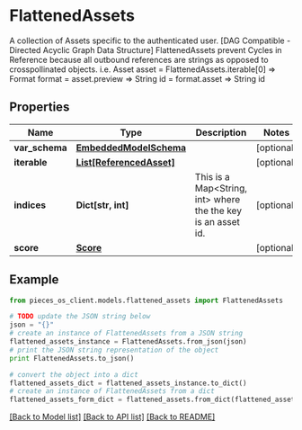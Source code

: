 # FlattenedAssets

A collection of Assets specific to the authenticated user. [DAG Compatible - Directed Acyclic Graph Data Structure]  FlattenedAssets prevent Cycles in Reference because all outbound references are strings as opposed to crosspollinated objects.  i.e. Asset asset = FlattenedAssets.iterable[0] => Format format = asset.preview => String id = format.asset => String id

## Properties

Name | Type | Description | Notes
------------ | ------------- | ------------- | -------------
**var_schema** | [**EmbeddedModelSchema**](EmbeddedModelSchema) |  | [optional] 
**iterable** | [**List[ReferencedAsset]**](ReferencedAsset) |  | [optional] 
**indices** | **Dict[str, int]** | This is a Map&lt;String, int&gt; where the the key is an asset id. | [optional] 
**score** | [**Score**](Score) |  | [optional] 

## Example

```python
from pieces_os_client.models.flattened_assets import FlattenedAssets

# TODO update the JSON string below
json = "{}"
# create an instance of FlattenedAssets from a JSON string
flattened_assets_instance = FlattenedAssets.from_json(json)
# print the JSON string representation of the object
print FlattenedAssets.to_json()

# convert the object into a dict
flattened_assets_dict = flattened_assets_instance.to_dict()
# create an instance of FlattenedAssets from a dict
flattened_assets_form_dict = flattened_assets.from_dict(flattened_assets_dict)
```
[[Back to Model list]](../README#documentation-for-models) [[Back to API list]](../README#documentation-for-api-endpoints) [[Back to README]](../README)


